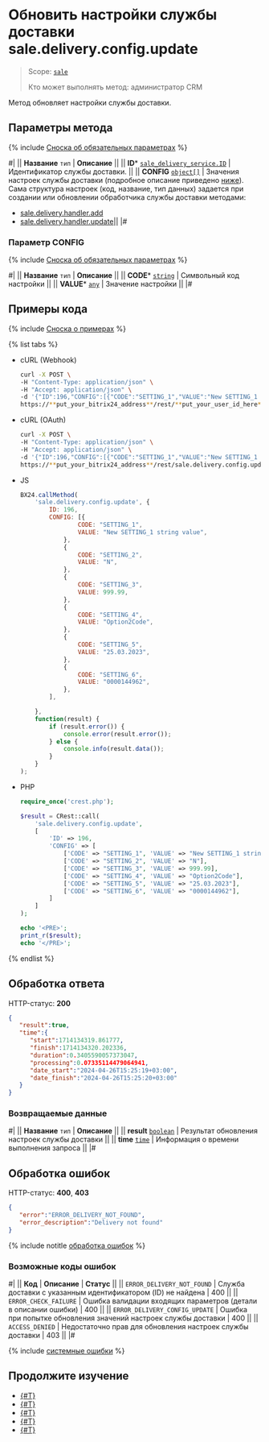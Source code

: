 # Обновить настройки службы доставки sale.delivery.config.update

> Scope: [`sale`](../../../scopes/permissions.md)
>
> Кто может выполнять метод: администратор CRM

Метод обновляет настройки службы доставки. 

## Параметры метода

{% include [Сноска об обязательных параметрах](../../../../_includes/required.md) %}

#|
|| **Название**
`тип` | **Описание** ||
|| **ID***
[`sale_delivery_service.ID`](../../data-types.md) | Идентификатор службы доставки.
 ||
|| **CONFIG**
[`object[]`](../../../data-types.md) | Значения настроек службы доставки (подробное описание приведено [ниже](#parametr-config)).
Сама структура настроек (код, название, тип данных) задается при создании или обновлении обработчика службы доставки методами:
- [sale.delivery.handler.add](../handler/sale-delivery-handler-add.md)
- [sale.delivery.handler.update](../handler/sale-delivery-handler-update.md)||
|#

### Параметр CONFIG

{% include [Сноска об обязательных параметрах](../../../../_includes/required.md) %}

#|
|| **Название**
`тип` | **Описание** ||
|| **CODE***
[`string`](../../../data-types.md) | Символьный код настройки ||
|| **VALUE***
[`any`](../../../data-types.md) | Значение настройки ||
|#

## Примеры кода

{% include [Сноска о примерах](../../../../_includes/examples.md) %}

{% list tabs %}

- cURL (Webhook)

    ```bash
    curl -X POST \
    -H "Content-Type: application/json" \
    -H "Accept: application/json" \
    -d '{"ID":196,"CONFIG":[{"CODE":"SETTING_1","VALUE":"New SETTING_1 string value"},{"CODE":"SETTING_2","VALUE":"N"},{"CODE":"SETTING_3","VALUE":999.99},{"CODE":"SETTING_4","VALUE":"Option2Code"},{"CODE":"SETTING_5","VALUE":"25.03.2023"},{"CODE":"SETTING_6","VALUE":"0000144962"}]}' \
    https://**put_your_bitrix24_address**/rest/**put_your_user_id_here**/**put_your_webhook_here**/sale.delivery.config.update
    ```

- cURL (OAuth)

    ```bash
    curl -X POST \
    -H "Content-Type: application/json" \
    -H "Accept: application/json" \
    -d '{"ID":196,"CONFIG":[{"CODE":"SETTING_1","VALUE":"New SETTING_1 string value"},{"CODE":"SETTING_2","VALUE":"N"},{"CODE":"SETTING_3","VALUE":999.99},{"CODE":"SETTING_4","VALUE":"Option2Code"},{"CODE":"SETTING_5","VALUE":"25.03.2023"},{"CODE":"SETTING_6","VALUE":"0000144962"}],"auth":"**put_access_token_here**"}' \
    https://**put_your_bitrix24_address**/rest/sale.delivery.config.update
    ```

- JS

    ```js
    BX24.callMethod(
        'sale.delivery.config.update', {
            ID: 196,
            CONFIG: [{
                    CODE: "SETTING_1",
                    VALUE: "New SETTING_1 string value",
                },
                {
                    CODE: "SETTING_2",
                    VALUE: "N",
                },
                {
                    CODE: "SETTING_3",
                    VALUE: 999.99,
                },
                {
                    CODE: "SETTING_4",
                    VALUE: "Option2Code",
                },
                {
                    CODE: "SETTING_5",
                    VALUE: "25.03.2023",
                },
                {
                    CODE: "SETTING_6",
                    VALUE: "0000144962",
                },
            ],

        },
        function(result) {
            if (result.error()) {
                console.error(result.error());
            } else {
                console.info(result.data());
            }
        }
    );
    ```

- PHP

    ```php
    require_once('crest.php');

    $result = CRest::call(
        'sale.delivery.config.update',
        [
            'ID' => 196,
            'CONFIG' => [
                ['CODE' => "SETTING_1", 'VALUE' => "New SETTING_1 string value"],
                ['CODE' => "SETTING_2", 'VALUE' => "N"],
                ['CODE' => "SETTING_3", 'VALUE' => 999.99],
                ['CODE' => "SETTING_4", 'VALUE' => "Option2Code"],
                ['CODE' => "SETTING_5", 'VALUE' => "25.03.2023"],
                ['CODE' => "SETTING_6", 'VALUE' => "0000144962"],
            ]
        ]
    );

    echo '<PRE>';
    print_r($result);
    echo '</PRE>';
    ```

{% endlist %}

## Обработка ответа

HTTP-статус: **200**

```json
{
   "result":true,
   "time":{
      "start":1714134319.861777,
      "finish":1714134320.202336,
      "duration":0.3405590057373047,
      "processing":0.07335114479064941,
      "date_start":"2024-04-26T15:25:19+03:00",
      "date_finish":"2024-04-26T15:25:20+03:00"
   }
}
```

### Возвращаемые данные

#|
|| **Название**
`тип` | **Описание** ||
|| **result**
[`boolean`](../../../data-types.md) | Результат обновления настроек службы доставки ||
|| **time**
[`time`](../../../data-types.md) | Информация о времени выполнения запроса ||
|#

## Обработка ошибок

HTTP-статус: **400**, **403**

```json
{
   "error":"ERROR_DELIVERY_NOT_FOUND",
   "error_description":"Delivery not found"
}
```

{% include notitle [обработка ошибок](../../../../_includes/error-info.md) %}

### Возможные коды ошибок

#|
|| **Код** | **Описание** | **Статус** ||
|| `ERROR_DELIVERY_NOT_FOUND` | Служба доставки с указанным идентификатором (ID) не найдена | 400 ||
|| `ERROR_CHECK_FAILURE` | Ошибка валидации входящих параметров (детали в описании ошибки) | 400 ||
|| `ERROR_DELIVERY_CONFIG_UPDATE` | Ошибка при попытке обновления значений настроек службы доставки | 400 ||
|| `ACCESS_DENIED` | Недостаточно прав для обновления настроек службы доставки | 403 ||
|#

{% include [системные ошибки](../../../../_includes/system-errors.md) %}

## Продолжите изучение

- [{#T}](./sale-delivery-add.md)
- [{#T}](./sale-delivery-delete.md)
- [{#T}](./sale-delivery-update.md)
- [{#T}](./sale-delivery-config-get.md)
- [{#T}](./sale-delivery-get-list.md)